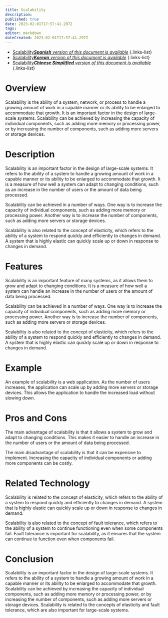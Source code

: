 ```yaml
---
title: Scalability
description: 
published: true
date: 2023-02-01T17:57:41.297Z
tags: 
editor: markdown
dateCreated: 2023-02-01T17:57:41.297Z
---
```


- [Scalability***Spanish** version of this document is available*](/es/Knowledge-base/Dictionary/scalability)
{.links-list}
- [Scalability***Korean** version of this document is available*](/ko/Knowledge-base/Dictionary/scalability)
{.links-list}
- [Scalability***Chinese Simplified** version of this document is available*](/zh/Knowledge-base/Dictionary/scalability)
{.links-list}

# Overview
Scalability is the ability of a system, network, or process to handle a growing amount of work in a capable manner or its ability to be enlarged to accommodate that growth. It is an important factor in the design of large-scale systems. Scalability can be achieved by increasing the capacity of individual components, such as adding more memory or processing power, or by increasing the number of components, such as adding more servers or storage devices.

# Description
Scalability is an important factor in the design of large-scale systems. It refers to the ability of a system to handle a growing amount of work in a capable manner or its ability to be enlarged to accommodate that growth. It is a measure of how well a system can adapt to changing conditions, such as an increase in the number of users or the amount of data being processed.

Scalability can be achieved in a number of ways. One way is to increase the capacity of individual components, such as adding more memory or processing power. Another way is to increase the number of components, such as adding more servers or storage devices.

Scalability is also related to the concept of elasticity, which refers to the ability of a system to respond quickly and efficiently to changes in demand. A system that is highly elastic can quickly scale up or down in response to changes in demand.

# Features
Scalability is an important feature of many systems, as it allows them to grow and adapt to changing conditions. It is a measure of how well a system can handle an increase in the number of users or the amount of data being processed.

Scalability can be achieved in a number of ways. One way is to increase the capacity of individual components, such as adding more memory or processing power. Another way is to increase the number of components, such as adding more servers or storage devices.

Scalability is also related to the concept of elasticity, which refers to the ability of a system to respond quickly and efficiently to changes in demand. A system that is highly elastic can quickly scale up or down in response to changes in demand.

# Example
An example of scalability is a web application. As the number of users increases, the application can scale up by adding more servers or storage devices. This allows the application to handle the increased load without slowing down.

# Pros and Cons
The main advantage of scalability is that it allows a system to grow and adapt to changing conditions. This makes it easier to handle an increase in the number of users or the amount of data being processed.

The main disadvantage of scalability is that it can be expensive to implement. Increasing the capacity of individual components or adding more components can be costly.

# Related Technology
Scalability is related to the concept of elasticity, which refers to the ability of a system to respond quickly and efficiently to changes in demand. A system that is highly elastic can quickly scale up or down in response to changes in demand.

Scalability is also related to the concept of fault tolerance, which refers to the ability of a system to continue functioning even when some components fail. Fault tolerance is important for scalability, as it ensures that the system can continue to function even when components fail.

# Conclusion
Scalability is an important factor in the design of large-scale systems. It refers to the ability of a system to handle a growing amount of work in a capable manner or its ability to be enlarged to accommodate that growth. Scalability can be achieved by increasing the capacity of individual components, such as adding more memory or processing power, or by increasing the number of components, such as adding more servers or storage devices. Scalability is related to the concepts of elasticity and fault tolerance, which are also important for large-scale systems.